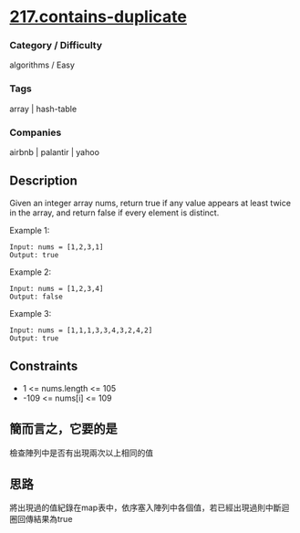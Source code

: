 # [217.contains-duplicate](https://leetcode.com/problems/contains-duplicate/)

### Category / Difficulty
algorithms / Easy

### Tags
array | hash-table
	 		
### Companies
airbnb | palantir | yahoo

## Description
Given an integer array nums, return true if any value appears at least twice in the array, and return false if every element is distinct.

 

Example 1:
```
Input: nums = [1,2,3,1]
Output: true
```

Example 2:
```
Input: nums = [1,2,3,4]
Output: false
```

Example 3:
```
Input: nums = [1,1,1,3,3,4,3,2,4,2]
Output: true
```

## Constraints
- 1 <= nums.length <= 105
- -109 <= nums[i] <= 109

## 簡而言之，它要的是
檢查陣列中是否有出現兩次以上相同的值

## 思路
將出現過的值紀錄在map表中，依序塞入陣列中各個值，若已經出現過則中斷迴圈回傳結果為true

